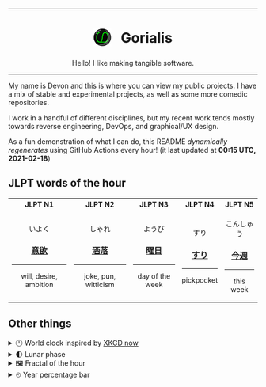 ***

<h1 align="center">
<sub>
    <img src="readme/resources/avatar.png" height="36">
</sub>
&nbsp;
Gorialis
</h1>
<p align="center">
Hello! I like making tangible software.
</p>

***

My name is Devon and this is where you can view my public projects. I have a mix of stable and experimental projects, as well as some more comedic repositories.

I work in a handful of different disciplines, but my recent work tends mostly towards reverse engineering, DevOps, and graphical/UX design.

As a fun demonstration of what I can do, this README *dynamically regenerates* using GitHub Actions every hour! (it last updated at **00:15 UTC, 2021-02-18**)

<h2>JLPT words of the hour</h2>
<table>
    <tr>
        <th>JLPT N1</th>
        <th>JLPT N2</th>
        <th>JLPT N3</th>
        <th>JLPT N4</th>
        <th>JLPT N5</th>
    </tr>
    <tr>
        <td>
            <p align="center">いよく</p>
            <h3 align="center"><b><a href="https://jisho.org/search/%E6%84%8F%E6%AC%B2">意欲</a></b></h3>
            <hr>
            <p align="center">will,<wbr> desire,<wbr> ambition</p>
        </td>
        <td>
            <p align="center">しゃれ</p>
            <h3 align="center"><b><a href="https://jisho.org/search/%E6%B4%92%E8%90%BD">洒落</a></b></h3>
            <hr>
            <p align="center">joke,<wbr> pun,<wbr> witticism</p>
        </td>
        <td>
            <p align="center">ようび</p>
            <h3 align="center"><b><a href="https://jisho.org/search/%E6%9B%9C%E6%97%A5">曜日</a></b></h3>
            <hr>
            <p align="center">day of the week</p>
        </td>
        <td>
            <p align="center">すり</p>
            <h3 align="center"><b><a href="https://jisho.org/search/%E3%81%99%E3%82%8A">すり</a></b></h3>
            <hr>
            <p align="center">pickpocket</p>
        </td>
        <td>
            <p align="center">こんしゅう</p>
            <h3 align="center"><b><a href="https://jisho.org/search/%E4%BB%8A%E9%80%B1">今週</a></b></h3>
            <hr>
            <p align="center">this week</p>
        </td>
    </tr>
</table>

<h2>Other things</h2>
<details>
<summary>🕛  World clock inspired by <a href="https://xkcd.com/now">XKCD now</a></summary>

> <img src="generated/now.png" width="512">

</details>
<details>
<summary>🌓 Lunar phase</summary>

The moon is approximately 23.28% through its phase (First Quarter).

</details>
<details>
<summary>&#x1f5bc; Fractal of the hour</summary>

> <img src="generated/fractal.png" width="512">

</details>
<details>
<summary>&#x23f2; Year percentage bar</summary>
<pre><code>2021 [██▁▁▁▁▁▁▁▁▁▁▁▁▁▁▁▁▁▁] 13.15%</code></pre>
</details>
